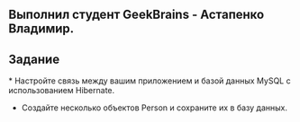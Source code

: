 <h2>Выполнил студент GeekBrains - Астапенко Владимир.</h2>
<h2>Задание</h2>
* Настройте связь между вашим приложением и базой данных MySQL с использованием Hibernate.

* Создайте несколько объектов Person и сохраните их в базу данных.

